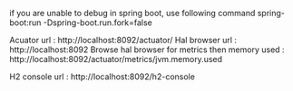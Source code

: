 if you are unable to debug in spring boot, use following command spring-boot:run -Dspring-boot.run.fork=false

Acuator url : http://localhost:8092/actuator/
Hal browser url : http://localhost:8092
Browse hal browser for metrics then memory used : http://localhost:8092/actuator/metrics/jvm.memory.used

H2 console url : http://localhost:8092/h2-console